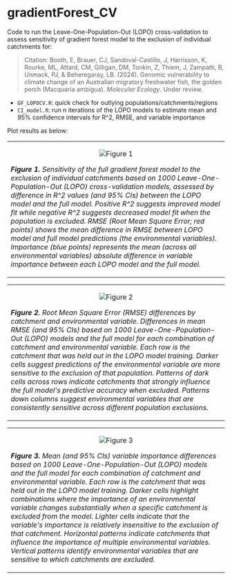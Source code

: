 # gradientForest_CV

Code to run the Leave-One-Population-Out (LOPO) cross-validation to assess sensitivity of gradient forest model to the exclusion of individual catchments for:

> Citation: Booth, E, Brauer, CJ, Sandoval-Castillo, J, Harrisson, K, Rourke, ML, Attard, CM, Gilligan, DM, Tonkin, Z, Thiem, J, Zampatti, B, Unmack, PJ, & Beheregaray, LB. (2024). Genomic vulnerability to climate change of an Australian migratory freshwater fish, the golden perch (Macquaria ambigua). *Molecular Ecology*. Under review.

* `GF_LOPOCV.R`: quick check for outlying populations/catchments/regions
* `CI_model.R`: run n iterations of the LOPO models to estimate mean and 95% confidence intervals for R^2, RMSE, and variable importance

Plot results as below:

<table>
  <tr>
    <td>
      <p align="center">
        <img src="../main/images/sensitivity.jpg" alt="Figure 1">
      </p>
      <p align="left">
        <em><strong>Figure 1.</strong> Sensitivity of the full gradient forest model to the exclusion of individual catchments based on 1000 Leave-One-Population-Out (LOPO) cross-validation models, assessed by difference in R^2 values (and 95% CIs) between the LOPO model and the full model. Positive R^2 suggests improved model fit while negative R^2 suggests decreased model fit when the population is excluded. RMSE (Root Mean Square Error; red points) shows the mean difference in RMSE between LOPO model and full model predictions (the environmental variables). Importance (blue points) represents the mean (across all environmental variables) absolute difference in variable importance between each LOPO model and the full model.</em>
      </p>
    </td>
  </tr>
</table>

<table>
  <tr>
    <td>
      <p align="center">
        <img src="../main/images/rmse_heatmap.jpg" alt="Figure 2">
      </p>
      <p align="left">
        <em><strong>Figure 2.</strong> Root Mean Square Error (RMSE) differences by catchment and environmental variable. Differences in mean RMSE (and 95% CIs) based on 1000 Leave-One-Population-Out (LOPO) models and the full model for each combination of catchment and environmental variable. Each row is the catchment that was held out in the LOPO model training. Darker cells suggest predictions of the environmental variable are more sensitive to the exclusion of that population. Patterns of dark cells across rows indicate catchments that strongly influence the full model's predictive accuracy when excluded. Patterns down columns suggest environmental variables that are consistently sensitive across different population exclusions.</em>
      </p>
    </td>
  </tr>
</table>

<table>
  <tr>
    <td>
      <p align="center">
        <img src="../main/images/importance_heatmap.jpg" alt="Figure 3">
      </p>
      <p align="left">
        <em><strong>Figure 3.</strong> Mean (and 95% CIs) variable importance differences based on 1000 Leave-One-Population-Out (LOPO) models and the full model for each combination of catchment and environmental variable. Each row is the catchment that was held out in the LOPO model training. Darker cells highlight combinations where the importance of an environmental variable changes substantially when a specific catchment is excluded from the model. Lighter cells indicate that the variable's importance is relatively insensitive to the exclusion of that catchment. Horizontal patterns indicate catchments that influence the importance of multiple environmental variables. Vertical patterns identify environmental variables that are sensitive to which catchments are excluded.</em>
      </p>
    </td>
  </tr>
</table>

